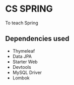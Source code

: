 # CS SPRING
To teach Spring

## Dependencies used
- Thymeleaf
- Data JPA
- Starter Web
- Devtools
- MySQL Driver
- Lombok